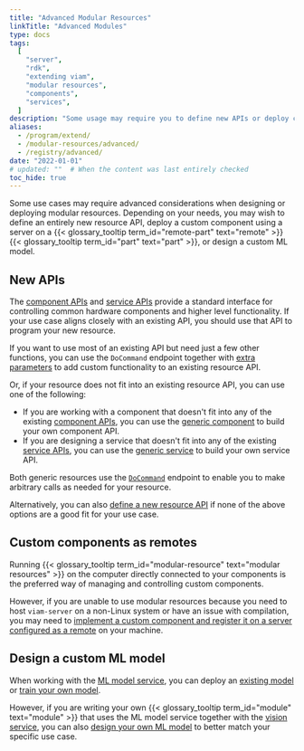 ```yaml
---
title: "Advanced Modular Resources"
linkTitle: "Advanced Modules"
type: docs
tags:
  [
    "server",
    "rdk",
    "extending viam",
    "modular resources",
    "components",
    "services",
  ]
description: "Some usage may require you to define new APIs or deploy custom components using a server on a remote part"
aliases:
  - /program/extend/
  - /modular-resources/advanced/
  - /registry/advanced/
date: "2022-01-01"
# updated: ""  # When the content was last entirely checked
toc_hide: true
---
```


Some use cases may require advanced considerations when designing or deploying modular resources.
Depending on your needs, you may wish to define an entirely new resource API, deploy a custom component using a server on a {{< glossary_tooltip term_id="remote-part" text="remote" >}} {{< glossary_tooltip term_id="part" text="part" >}}, or design a custom ML model.

## New APIs

The [component APIs](/dev/reference/apis/#component-apis) and [service APIs](/dev/reference/apis/#service-apis) provide a standard interface for controlling common hardware components and higher level functionality.
If your use case aligns closely with an existing API, you should use that API to program your new resource.

If you want to use most of an existing API but need just a few other functions, you can use the `DoCommand` endpoint together with [extra parameters](/dev/reference/sdks/use-extra-params/) to add custom functionality to an existing resource API.

Or, if your resource does not fit into an existing resource API, you can use one of the following:

- If you are working with a component that doesn't fit into any of the existing [component APIs](/dev/reference/apis/#component-apis), you can use the [generic component](/operate/reference/components/generic/) to build your own component API.
- If you are designing a service that doesn't fit into any of the existing [service APIs](/dev/reference/apis/#service-apis), you can use the [generic service](/dev/reference/apis/services/generic/) to build your own service API.

Both generic resources use the [`DoCommand`](/dev/reference/apis/components/generic/#docommand) endpoint to enable you to make arbitrary calls as needed for your resource.

Alternatively, you can also [define a new resource API](/operate/reference/advanced-modules/create-subtype/) if none of the above options are a good fit for your use case.

## Custom components as remotes

Running {{< glossary_tooltip term_id="modular-resource" text="modular resources" >}} on the computer directly connected to your components is the preferred way of managing and controlling custom components.

However, if you are unable to use modular resources because you need to host `viam-server` on a non-Linux system or have an issue with compilation, you may need to [implement a custom component and register it on a server configured as a remote](/operate/reference/advanced-modules/custom-components-remotes/) on your machine.

## Design a custom ML model

When working with the [ML model service](/dev/reference/apis/services/ml/), you can deploy an [existing model](/data-ai/ai/deploy/) or [train your own model](/data-ai/ai/train/).

However, if you are writing your own {{< glossary_tooltip term_id="module" text="module" >}} that uses the ML model service together with the [vision service](/dev/reference/apis/services/vision/), you can also [design your own ML model](/data-ai/reference/mlmodel-design/) to better match your specific use case.
